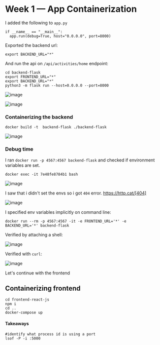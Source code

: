 # Week 1 — App Containerization



I added the following to `app.py`

```
if __name__ == "__main__":
  app.run(debug=True, host="0.0.0.0", port=8000)
```

Exported the backend url:

`export BACKEND_URL="*"`

And run the api on `/api/activities/home` endpoint:

```
cd backend-flask
export FRONTEND_URL="*"
export BACKEND_URL="*"
python3 -m flask run --host=0.0.0.0 --port=8000
```

![image](https://user-images.githubusercontent.com/96833570/220427575-ed48df84-31ba-42ff-b81f-c4b791a8259d.png)



![image](https://user-images.githubusercontent.com/96833570/220427593-c8579900-758b-4fbb-8d69-8fbe954bc3d0.png)

### Containerizing the backend

```
docker build -t  backend-flask ./backend-flask
```
![image](https://user-images.githubusercontent.com/96833570/220430406-9a80e3ba-4f07-41bd-91e4-4213d8aafac1.png)

### Debug time

I ran `docker run -p 4567:4567 backend-flask` and checked if environment variables are set.

`docker exec -it 7e48fe8784b1 bash`

![image](https://user-images.githubusercontent.com/96833570/220431135-67bd3892-f7b8-4d09-adb4-9b5502db61c2.png)


I saw that i didn't set the envs so i got `404` error.  https://http.cat/[404]

![image](https://user-images.githubusercontent.com/96833570/220431901-b96bad1d-c8cc-4344-a580-8941ef847d30.png)

I specified env variables implicitly on command line:

`docker run --rm -p 4567:4567 -it -e FRONTEND_URL='*' -e BACKEND_URL='*' backend-flask`

Verified by attaching a shell:

![image](https://user-images.githubusercontent.com/96833570/220436340-17936104-956a-4151-9ae9-1d0ce83f4348.png)

Verified with `curl`:

![image](https://user-images.githubusercontent.com/96833570/220436539-16b437b7-bf29-4d63-950e-22168a2ca2c2.png)


Let's continue with the frontend

## Containerizing frontend

```
cd frontend-react-js
npm i
cd ..
docker-compose up
```

#### Takeaways

```
#identify what process id is using a port
lsof -P -i :5000



```
